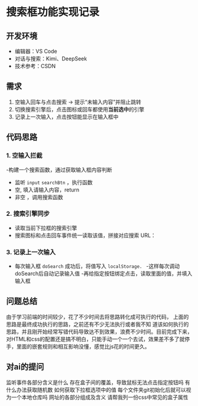 # 搜索框功能实现记录

## 开发环境
- 编辑器：VS Code
- 对话与搜索：Kimi、DeepSeek
- 技术参考：CSDN

## 需求
1. 空输入回车与点击搜索 → 提示“未输入内容”并阻止跳转  
2. 切换搜索引擎后，点击图标或回车都使用**当前选中**的引擎  
3. 记录上一次输入，点击按钮能显示在输入框中

## 代码思路
### 1. 空输入拦截
-构建一个搜索函数，通过获取输入框内容判断
- 监听 `input`  `searchBtn`  ，执行函数
- 空, 填入请输入内容，return
- 非空 ，调用搜索函数

### 2. 搜索引擎同步
- 读取当前下拉框的搜索引擎
- 搜索图标和点击回车事件统一读取该值，拼接对应搜索 URL：  

### 3. 记录上一次输入
- 每次输入框 `doSearch` 成功后，将值写入 `localStorage. `
-这样每次调动doSearch后自动记录输入值
-再给指定按钮绑定点击，读取里面的值，并填入输入框   

## 问题总结
   由于学习前端的时间较少，花了不少时间去将思路转化成可执行的代码，
   上面的思路是最终成功执行的思路，之前还有不少无法执行或者我不知
   道该如何执行的思路，并且刚开始经常写错代码导致达不到效果，浪费不少时间。目前完成下来，对HTML和css的配置还是搞不明白，只能手动一个一个去试，效果差不多了就停手，里面的嵌套规则和相互影响没懂，感觉比js花的时间更久。

## 对ai的提问
  监听事件各部分含义是什么
  存在盒子间的覆盖，导致鼠标无法点击指定按钮吗
  有什么办法获取随机数
  如何获取下拉框选项中的值
  每个文件夹git初始化后就可以视为一个本地仓库吗
  网址的各部分组成及含义
  请帮我列一份css中常见的盒子属性

